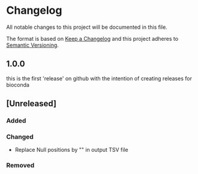 # Changelog

All notable changes to this project will be documented in this file.

The format is based on [Keep a Changelog](http://keepachangelog.com/en/1.0.0/)
and this project adheres to [Semantic Versioning](http://semver.org/spec/v2.0.0.html).

## 1.0.0

this is the first 'release' on github with the intention of creating releases for
bioconda

## [Unreleased]

### Added

### Changed

- Replace Null positions by "" in output TSV file

### Removed